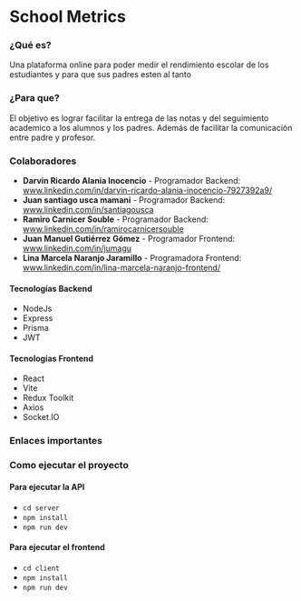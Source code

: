 # School Metrics

### ¿Qué es?

Una plataforma online para poder medir el rendimiento escolar de los estudiantes y para que sus padres esten al tanto
### ¿Para que?
El objetivo es lograr facilitar la entrega de las notas y del seguimiento academico a los alumnos y los padres. Además de facilitar la comunicación entre padre y profesor.

### Colaboradores
- **Darvin Ricardo Alania Inocencio** - Programador Backend: www.linkedin.com/in/darvin-ricardo-alania-inocencio-7927392a9/
- **Juan santiago usca mamani** - Programador Backend: www.linkedin.com/in/santiagousca
- **Ramiro Carnicer Souble** - Programador Backend: www.linkedin.com/in/ramirocarnicersouble
- **Juan Manuel Gutiérrez Gómez** - Programador Frontend: www.linkedin.com/in/jumagu
- **Lina Marcela Naranjo Jaramillo** - Programadora Frontend: www.linkedin.com/in/lina-marcela-naranjo-frontend/
#### Tecnologías Backend
- NodeJs
- Express
- Prisma 
- JWT
#### Tecnologías Frontend
- React
- Vite
- Redux Toolkit
- Axios
- Socket.IO

### Enlaces importantes

### Como ejecutar el proyecto

#### Para ejecutar la API
- ```cd server```
- ```npm install```
- ```npm run dev```

#### Para ejecutar el frontend
- ```cd client```
- ```npm install```
- ```npm run dev```
